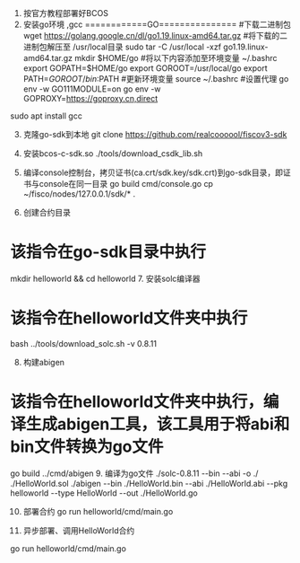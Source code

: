1. 按官方教程部署好BCOS
2. 安装go环境 ,gcc 
============GO===============
#下载二进制包
wget https://golang.google.cn/dl/go1.19.linux-amd64.tar.gz
#将下载的二进制包解压至 /usr/local目录
sudo tar -C /usr/local -xzf go1.19.linux-amd64.tar.gz
mkdir $HOME/go
#将以下内容添加至环境变量 ~/.bashrc
export GOPATH=$HOME/go
export GOROOT=/usr/local/go
export PATH=$GOROOT/bin:$PATH
#更新环境变量
source  ~/.bashrc 
#设置代理
go env -w GO111MODULE=on
go env -w GOPROXY=https://goproxy.cn,direct

sudo apt install gcc

3. 克隆go-sdk到本地
git clone https://github.com/realcoooool/fiscov3-sdk

4. 安装bcos-c-sdk.so
./tools/download_csdk_lib.sh

5. 编译console控制台，拷贝证书(ca.crt/sdk.key/sdk.crt)到go-sdk目录，即证书与console在同一目录 
go build cmd/console.go
cp ~/fisco/nodes/127.0.0.1/sdk/* .

6. 创建合约目录
# 该指令在go-sdk目录中执行
mkdir helloworld && cd helloworld
7. 安装solc编译器
# 该指令在helloworld文件夹中执行
bash ../tools/download_solc.sh -v 0.8.11

8. 构建abigen 
# 该指令在helloworld文件夹中执行，编译生成abigen工具，该工具用于将abi和bin文件转换为go文件
go build ../cmd/abigen
9. 编译为go文件
./solc-0.8.11 --bin --abi -o ./ ./HelloWorld.sol
./abigen --bin ./HelloWorld.bin --abi ./HelloWorld.abi --pkg helloworld --type HelloWorld --out ./HelloWorld.go

10. 部署合约
go run helloworld/cmd/main.go

11. 异步部署、调用HelloWorld合约

go run helloworld/cmd/main.go